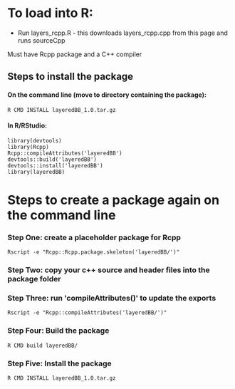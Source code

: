 # To load into R:

* Run layers_rcpp.R - this downloads layers_rcpp.cpp from this page and runs sourceCpp

Must have Rcpp package and a C++ compiler

## Steps to install the package

#### On the command line (move to directory containing the package):
```
R CMD INSTALL layeredBB_1.0.tar.gz 
```

#### In R/RStudio:
```
library(devtools)
library(Rcpp)
Rcpp::compileAttributes('layeredBB')
devtools::build('layeredBB')
devtools::install('layeredBB')
library(layeredBB)
```

# Steps to create a package again on the command line

### Step One: create a placeholder package for Rcpp
```
Rscript -e "Rcpp::Rcpp.package.skeleton('layeredBB/')"
```

### Step Two: copy your c++ source and header files into the package folder

### Step Three: run 'compileAttributes()' to update the exports
```
Rscript -e "Rcpp::compileAttributes('layeredBB/')"
```

### Step Four: Build the package
```
R CMD build layeredBB/
```

### Step Five: Install the package
```
R CMD INSTALL layeredBB_1.0.tar.gz 
```


